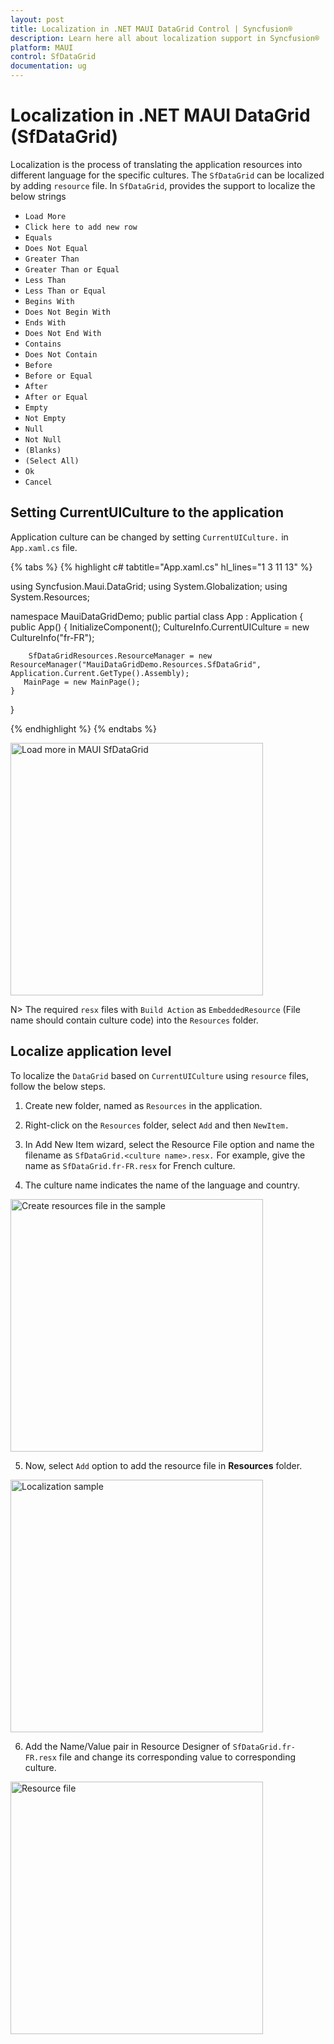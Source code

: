 ```yaml
---
layout: post
title: Localization in .NET MAUI DataGrid Control | Syncfusion®
description: Learn here all about localization support in Syncfusion® .NET MAUI DataGrid (SfDataGrid) control and more.
platform: MAUI
control: SfDataGrid
documentation: ug
---
```


# Localization in .NET MAUI DataGrid (SfDataGrid)

Localization is the process of translating the application resources into different language for the specific cultures. The `SfDataGrid` can be localized by adding `resource` file. In `SfDataGrid`, provides the support to localize the below strings

   * `Load More`
   * `Click here to add new row`
   * `Equals`
   * `Does Not Equal`
   * `Greater Than`
   * `Greater Than or Equal`
   * `Less Than`
   * `Less Than or Equal`
   * `Begins With`
   * `Does Not Begin With`
   * `Ends With`
   * `Does Not End With`
   * `Contains`
   * `Does Not Contain`
   * `Before`
   * `Before or Equal`
   * `After`
   * `After or Equal`
   * `Empty`
   * `Not Empty`
   * `Null`
   * `Not Null`
   * `(Blanks)`
   * `(Select All)`
   * `Ok`
   * `Cancel`

## Setting CurrentUICulture to the application

Application culture can be changed by setting `CurrentUICulture.` in `App.xaml.cs` file.

{% tabs %}
{% highlight c# tabtitle="App.xaml.cs" hl_lines="1 3 11 13" %}

using Syncfusion.Maui.DataGrid;
using System.Globalization;
using System.Resources;

namespace MauiDataGridDemo;
public partial class App : Application
{
	public App()
	{
		InitializeComponent();
		CultureInfo.CurrentUICulture = new CultureInfo("fr-FR");

		SfDataGridResources.ResourceManager = new ResourceManager("MauiDataGridDemo.Resources.SfDataGrid", Application.Current.GetType().Assembly);
	   MainPage = new MainPage();
	}
}

{% endhighlight %}
{% endtabs %}

<img alt="Load more in MAUI SfDataGrid" src="Images\localization\maui-datagrid-localization.png" width="404"/>

N>
The required `resx` files with `Build Action` as `EmbeddedResource` (File name should contain culture code) into the `Resources` folder.

## Localize application level

To localize the `DataGrid` based on `CurrentUICulture` using `resource` files, follow the below steps.

   1. Create new folder, named as `Resources` in the application.

   2. Right-click on the `Resources` folder, select `Add` and then `NewItem.`

   3. In Add New Item wizard, select the Resource File option and name the filename as `SfDataGrid.<culture name>.resx.` For example, give the name as `SfDataGrid.fr-FR.resx` for French culture.

   4. The culture name indicates the name of the language and country.

   <img alt="Create resources file in the sample" src="Images\localization\maui-datagrid-localization-create-resource-file.png" width="404"/>

   5. Now, select `Add` option to add the resource file in **Resources** folder.

   <img alt="Localization sample" src="Images\localization\maui-datagrid-localization-sample.png" width="404"/>

   6. Add the Name/Value pair in Resource Designer of `SfDataGrid.fr-FR.resx` file and change its corresponding value to corresponding culture.

   <img alt="Resource file" src="Images\localization\maui-datagrid-localization-resource-file.png" width="404"/>